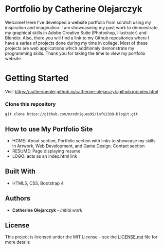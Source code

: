 # Portfolio by Catherine Olejarczyk

Welcome! Here I've developed a website portfolio from scratch using my inspiration and imagination. 
I am showcaseing my past work to demonstrate my graphical skills in Adobe Creative Suite (Photoshop, Illustrator) and Blender. Also, there you will find a link to my Github repositories
where I have a series of projects done during my time in college. Most of these projects are web applications which additionaly demonstrate my programming skills. 
Thank you for taking the time to view my portfolio website. 

# Getting Started

Visit https://catherineolej.github.io/catherine-olejarczyk.github.io/index.html

### Clone this repository

```
git clone https://github.com/mrodrigues95/info2300-blogit.git
```

## How to use My Portfolio Site

* HOME: About section, Portfolio section with links to showcase my skills in Artwork, Web Development, and Game Design; Contact section
* RESUME: Page displaying resume 
* LOGO: acts as an index.html link

## Built With

* HTML5, CSS, Bootstrap 4

## Authors

* **Catherine Olejarczyk** - *Initial work*

## License

This project is licensed under the MIT License - see the [LICENSE.md](LICENSE.md) file for more details
